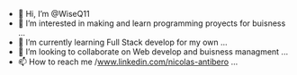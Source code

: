 - 👋 Hi, I’m @WiseQ11
- 👀 I’m interested in making and learn programming proyects for buisness ...
- 🌱 I’m currently learning Full Stack develop for my own ...
- 💞️ I’m looking to collaborate on Web develop and buisness managment ...
- 📫 How to reach me /www.linkedin.com/nicolas-antibero ...

<!---
WiseQ11/WiseQ11 is a ✨ special ✨ repository because its `README.md` (this file) appears on your GitHub profile.
You can click the Preview link to take a look at your changes.
--->
